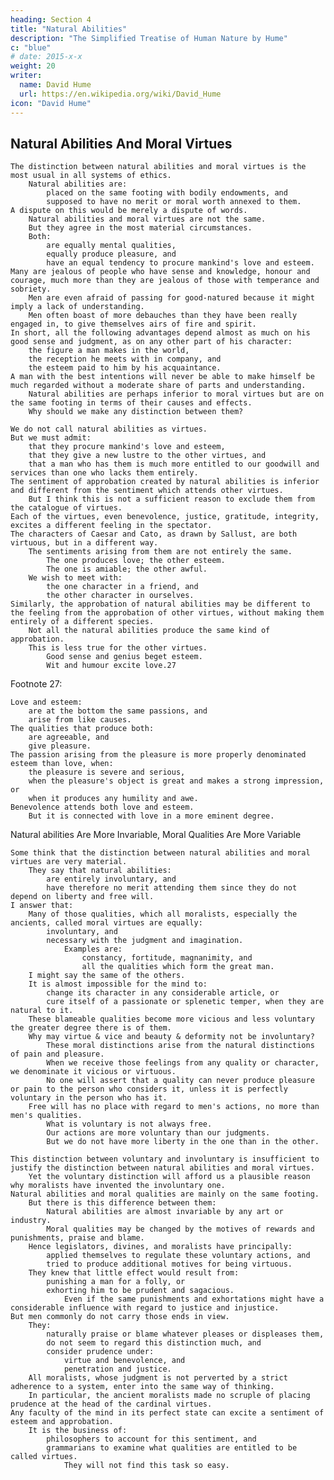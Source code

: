 ```yaml
---
heading: Section 4
title: "Natural Abilities"
description: "The Simplified Treatise of Human Nature by Hume"
c: "blue"
# date: 2015-x-x
weight: 20
writer:
  name: David Hume
  url: https://en.wikipedia.org/wiki/David_Hume
icon: "David Hume"
---
```




## Natural Abilities And Moral Virtues

    The distinction between natural abilities and moral virtues is the most usual in all systems of ethics.
        Natural abilities are:
            placed on the same footing with bodily endowments, and
            supposed to have no merit or moral worth annexed to them.
    A dispute on this would be merely a dispute of words.
        Natural abilities and moral virtues are not the same.
        But they agree in the most material circumstances.
        Both:
            are equally mental qualities,
            equally produce pleasure, and
            have an equal tendency to procure mankind's love and esteem.
    Many are jealous of people who have sense and knowledge, honour and courage, much more than they are jealous of those with temperance and sobriety.
        Men are even afraid of passing for good-natured because it might imply a lack of understanding.
        Men often boast of more debauches than they have been really engaged in, to give themselves airs of fire and spirit.
    In short, all the following advantages depend almost as much on his good sense and judgment, as on any other part of his character:
        the figure a man makes in the world,
        the reception he meets with in company, and
        the esteem paid to him by his acquaintance.
    A man with the best intentions will never be able to make himself be much regarded without a moderate share of parts and understanding.
        Natural abilities are perhaps inferior to moral virtues but are on the same footing in terms of their causes and effects.
        Why should we make any distinction between them?

    We do not call natural abilities as virtues.
    But we must admit:
        that they procure mankind's love and esteem,
        that they give a new lustre to the other virtues, and
        that a man who has them is much more entitled to our goodwill and services than one who lacks them entirely.
    The sentiment of approbation created by natural abilities is inferior and different from the sentiment which attends other virtues.
        But I think this is not a sufficient reason to exclude them from the catalogue of virtues.
    Each of the virtues, even benevolence, justice, gratitude, integrity, excites a different feeling in the spectator.
    The characters of Caesar and Cato, as drawn by Sallust, are both virtuous, but in a different way.
        The sentiments arising from them are not entirely the same.
            The one produces love; the other esteem.
            The one is amiable; the other awful.
        We wish to meet with:
            the one character in a friend, and
            the other character in ourselves.
    Similarly, the approbation of natural abilities may be different to the feeling from the approbation of other virtues, without making them entirely of a different species.
        Not all the natural abilities produce the same kind of approbation.
        This is less true for the other virtues.
            Good sense and genius beget esteem.
            Wit and humour excite love.27

Footnote 27:

    Love and esteem:
        are at the bottom the same passions, and
        arise from like causes.
    The qualities that produce both:
        are agreeable, and
        give pleasure.
    The passion arising from the pleasure is more properly denominated esteem than love, when:
        the pleasure is severe and serious,
        when the pleasure's object is great and makes a strong impression, or
        when it produces any humility and awe.
    Benevolence attends both love and esteem.
        But it is connected with love in a more eminent degree.


Natural abilities Are More Invariable, Moral Qualities Are More Variable

    Some think that the distinction between natural abilities and moral virtues are very material.
        They say that natural abilities:
            are entirely involuntary, and
            have therefore no merit attending them since they do not depend on liberty and free will.
    I answer that:
        Many of those qualities, which all moralists, especially the ancients, called moral virtues are equally:
            involuntary, and
            necessary with the judgment and imagination.
                Examples are:
                    constancy, fortitude, magnanimity, and
                    all the qualities which form the great man.
        I might say the same of the others.
        It is almost impossible for the mind to:
            change its character in any considerable article, or
            cure itself of a passionate or splenetic temper, when they are natural to it.
        These blameable qualities become more vicious and less voluntary the greater degree there is of them.
        Why may virtue & vice and beauty & deformity not be involuntary?
            These moral distinctions arise from the natural distinctions of pain and pleasure.
            When we receive those feelings from any quality or character, we denominate it vicious or virtuous.
            No one will assert that a quality can never produce pleasure or pain to the person who considers it, unless it is perfectly voluntary in the person who has it.
        Free will has no place with regard to men's actions, no more than men's qualities.
            What is voluntary is not always free.
            Our actions are more voluntary than our judgments.
            But we do not have more liberty in the one than in the other.

    This distinction between voluntary and involuntary is insufficient to justify the distinction between natural abilities and moral virtues.
        Yet the voluntary distinction will afford us a plausible reason why moralists have invented the involuntary one.
    Natural abilities and moral qualities are mainly on the same footing.
        But there is this difference between them:
            Natural abilities are almost invariable by any art or industry.
            Moral qualities may be changed by the motives of rewards and punishments, praise and blame.
        Hence legislators, divines, and moralists have principally:
            applied themselves to regulate these voluntary actions, and
            tried to produce additional motives for being virtuous.
        They knew that little effect would result from:
            punishing a man for a folly, or
            exhorting him to be prudent and sagacious.
                Even if the same punishments and exhortations might have a considerable influence with regard to justice and injustice.
    But men commonly do not carry those ends in view.
        They:
            naturally praise or blame whatever pleases or displeases them,
            do not seem to regard this distinction much, and
            consider prudence under:
                virtue and benevolence, and
                penetration and justice.
        All moralists, whose judgment is not perverted by a strict adherence to a system, enter into the same way of thinking.
        In particular, the ancient moralists made no scruple of placing prudence at the head of the cardinal virtues.
    Any faculty of the mind in its perfect state can excite a sentiment of esteem and approbation.
        It is the business of:
            philosophers to account for this sentiment, and
            grammarians to examine what qualities are entitled to be called virtues.
                They will not find this task so easy.

